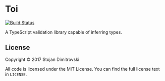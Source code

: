 # Toi

[![Build Status](https://travis-ci.org/hf/toi.svg?branch=master)](https://travis-ci.org/hf/toi)

A TypeScript validation library capable of inferring types.

## License

Copyright &copy; 2017 Stojan Dimitrovski

All code is licensed under the MIT License. You can find the full license text
in `LICENSE`. 
